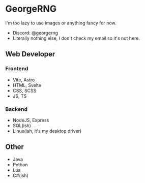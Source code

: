# GeorgeRNG
I'm too lazy to use images or anything fancy for now.
- Discord: @georgerng
- Literally nothing else, I don't check my email so it's not here.

## Web Developer
### Frontend
- Vite, Astro
- HTML, Svelte
- CSS,  SCSS
- JS,   TS
### Backend
- NodeJS, Express
- SQL(ish)
- Linux(ish, it's my desktop driver)

## Other
- Java
- Python
- Lua
- C#(ish)
